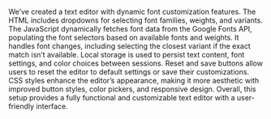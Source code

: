 We’ve created a text editor with dynamic font customization features. 
The HTML includes dropdowns for selecting font families, weights, and variants. 
The JavaScript dynamically fetches font data from the Google Fonts API, populating the font selectors based on available fonts and weights. 
It handles font changes, including selecting the closest variant if the exact match isn’t available. 
Local storage is used to persist text content, font settings, and color choices between sessions. 
Reset and save buttons allow users to reset the editor to default settings or save their customizations. 
CSS styles enhance the editor’s appearance, making it more aesthetic with improved button styles, color pickers, and responsive design. 
Overall, this setup provides a fully functional and customizable text editor with a user-friendly interface.
